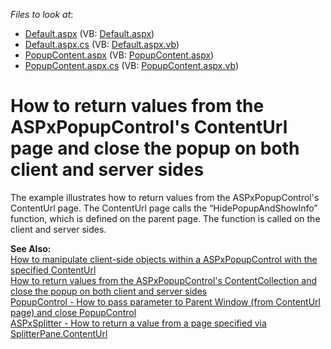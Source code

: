 <!-- default file list -->
*Files to look at*:

* [Default.aspx](./CS/WebSite/Default.aspx) (VB: [Default.aspx](./VB/WebSite/Default.aspx))
* [Default.aspx.cs](./CS/WebSite/Default.aspx.cs) (VB: [Default.aspx.vb](./VB/WebSite/Default.aspx.vb))
* [PopupContent.aspx](./CS/WebSite/PopupContent.aspx) (VB: [PopupContent.aspx](./VB/WebSite/PopupContent.aspx))
* [PopupContent.aspx.cs](./CS/WebSite/PopupContent.aspx.cs) (VB: [PopupContent.aspx.vb](./VB/WebSite/PopupContent.aspx.vb))
<!-- default file list end -->
# How to return values from the ASPxPopupControl's ContentUrl page and close the popup on both client and server sides 


<p>The example illustrates how to return values from the ASPxPopupControl's ContentUrl page. The ContentUrl page calls the “HidePopupAndShowInfo” function, which is defined on the parent page. The function is called on the client and server sides.</p><p><strong>See Also:</strong><strong><br />
</strong><a href="https://www.devexpress.com/Support/Center/p/E3928">How to manipulate client-side objects within a ASPxPopupControl with the specified ContentUrl</a><br />
<a href="https://www.devexpress.com/Support/Center/p/E3084">How to return values from the ASPxPopupControl's ContentCollection and close the popup on both client and server sides</a><br />
<a href="https://www.devexpress.com/Support/Center/p/E347">PopupControl - How to pass parameter to Parent Window (from ContentUrl page) and close PopupControl</a><br />
<a href="https://www.devexpress.com/Support/Center/p/E3614">ASPxSplitter - How to return a value from a page specified via SplitterPane.ContentUrl</a></p>

<br/>


